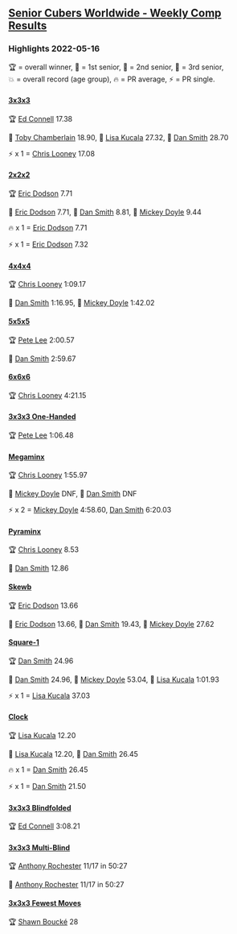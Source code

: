 <style>table {white-space: nowrap;}</style>
<link rel="stylesheet" type="text/css" href="/scw-comp/css/flags.css" />

## [Senior Cubers Worldwide - Weekly Comp Results](/scw-comp/results/)
### Highlights 2022-05-16

<span style="white-space: nowrap;">🏆 = overall winner</span>, <span style="white-space: nowrap;">🥇 = 1st senior</span>, <span style="white-space: nowrap;">🥈 = 2nd senior</span>, <span style="white-space: nowrap;">🥉 = 3rd senior</span>, <span style="white-space: nowrap;">💥 = overall record (age group)</span>, <span style="white-space: nowrap;">🔥 = PR average</span>, <span style="white-space: nowrap;">⚡ = PR single</span>.

#### [3x3x3](333.md)

<span style="white-space: nowrap;">🏆 [Ed Connell](../../persons/ed_connell/333.md) 17.38</span>

<span style="white-space: nowrap;">🥇 [Toby Chamberlain](../../persons/toby_chamberlain/333.md) 18.90</span>, <span style="white-space: nowrap;">🥈 [Lisa Kucala](../../persons/lisa_kucala/333.md) 27.32</span>, <span style="white-space: nowrap;">🥉 [Dan Smith](../../persons/dan_smith/333.md) 28.70</span>

⚡ x 1 = <span style="white-space: nowrap;">[Chris Looney](../../persons/chris_looney/333.md) 17.08</span>

#### [2x2x2](222.md)

<span style="white-space: nowrap;">🏆 [Eric Dodson](../../persons/eric_dodson/222.md) 7.71</span>

<span style="white-space: nowrap;">🥇 [Eric Dodson](../../persons/eric_dodson/222.md) 7.71</span>, <span style="white-space: nowrap;">🥈 [Dan Smith](../../persons/dan_smith/222.md) 8.81</span>, <span style="white-space: nowrap;">🥉 [Mickey Doyle](../../persons/mickey_doyle/222.md) 9.44</span>

🔥 x 1 = <span style="white-space: nowrap;">[Eric Dodson](../../persons/eric_dodson/222.md) 7.71</span>

⚡ x 1 = <span style="white-space: nowrap;">[Eric Dodson](../../persons/eric_dodson/222.md) 7.32</span>

#### [4x4x4](444.md)

<span style="white-space: nowrap;">🏆 [Chris Looney](../../persons/chris_looney/444.md) 1:09.17</span>

<span style="white-space: nowrap;">🥇 [Dan Smith](../../persons/dan_smith/444.md) 1:16.95</span>, <span style="white-space: nowrap;">🥈 [Mickey Doyle](../../persons/mickey_doyle/444.md) 1:42.02</span>

#### [5x5x5](555.md)

<span style="white-space: nowrap;">🏆 [Pete Lee](../../persons/pete_lee/555.md) 2:00.57</span>

<span style="white-space: nowrap;">🥇 [Dan Smith](../../persons/dan_smith/555.md) 2:59.67</span>

#### [6x6x6](666.md)

<span style="white-space: nowrap;">🏆 [Chris Looney](../../persons/chris_looney/666.md) 4:21.15</span>

#### [3x3x3 One-Handed](333oh.md)

<span style="white-space: nowrap;">🏆 [Pete Lee](../../persons/pete_lee/333oh.md) 1:06.48</span>

#### [Megaminx](minx.md)

<span style="white-space: nowrap;">🏆 [Chris Looney](../../persons/chris_looney/minx.md) 1:55.97</span>

<span style="white-space: nowrap;">🥇 [Mickey Doyle](../../persons/mickey_doyle/minx.md) DNF</span>, <span style="white-space: nowrap;">🥈 [Dan Smith](../../persons/dan_smith/minx.md) DNF</span>

⚡ x 2 = <span style="white-space: nowrap;">[Mickey Doyle](../../persons/mickey_doyle/minx.md) 4:58.60</span>, <span style="white-space: nowrap;">[Dan Smith](../../persons/dan_smith/minx.md) 6:20.03</span>

#### [Pyraminx](pyram.md)

<span style="white-space: nowrap;">🏆 [Chris Looney](../../persons/chris_looney/pyram.md) 8.53</span>

<span style="white-space: nowrap;">🥇 [Dan Smith](../../persons/dan_smith/pyram.md) 12.86</span>

#### [Skewb](skewb.md)

<span style="white-space: nowrap;">🏆 [Eric Dodson](../../persons/eric_dodson/skewb.md) 13.66</span>

<span style="white-space: nowrap;">🥇 [Eric Dodson](../../persons/eric_dodson/skewb.md) 13.66</span>, <span style="white-space: nowrap;">🥈 [Dan Smith](../../persons/dan_smith/skewb.md) 19.43</span>, <span style="white-space: nowrap;">🥉 [Mickey Doyle](../../persons/mickey_doyle/skewb.md) 27.62</span>

#### [Square-1](sq1.md)

<span style="white-space: nowrap;">🏆 [Dan Smith](../../persons/dan_smith/sq1.md) 24.96</span>

<span style="white-space: nowrap;">🥇 [Dan Smith](../../persons/dan_smith/sq1.md) 24.96</span>, <span style="white-space: nowrap;">🥈 [Mickey Doyle](../../persons/mickey_doyle/sq1.md) 53.04</span>, <span style="white-space: nowrap;">🥉 [Lisa Kucala](../../persons/lisa_kucala/sq1.md) 1:01.93</span>

⚡ x 1 = <span style="white-space: nowrap;">[Lisa Kucala](../../persons/lisa_kucala/sq1.md) 37.03</span>

#### [Clock](clock.md)

<span style="white-space: nowrap;">🏆 [Lisa Kucala](../../persons/lisa_kucala/clock.md) 12.20</span>

<span style="white-space: nowrap;">🥇 [Lisa Kucala](../../persons/lisa_kucala/clock.md) 12.20</span>, <span style="white-space: nowrap;">🥈 [Dan Smith](../../persons/dan_smith/clock.md) 26.45</span>

🔥 x 1 = <span style="white-space: nowrap;">[Dan Smith](../../persons/dan_smith/clock.md) 26.45</span>

⚡ x 1 = <span style="white-space: nowrap;">[Dan Smith](../../persons/dan_smith/clock.md) 21.50</span>

#### [3x3x3 Blindfolded](333bf.md)

<span style="white-space: nowrap;">🏆 [Ed Connell](../../persons/ed_connell/333bf.md) 3:08.21</span>

#### [3x3x3 Multi-Blind](333mbf.md)

<span style="white-space: nowrap;">🏆 [Anthony Rochester](../../persons/anthony_rochester/333mbf.md) 11/17 in 50:27</span>

<span style="white-space: nowrap;">🥇 [Anthony Rochester](../../persons/anthony_rochester/333mbf.md) 11/17 in 50:27</span>

#### [3x3x3 Fewest Moves](333fm.md)

<span style="white-space: nowrap;">🏆 [Shawn Boucké](../../persons/shawn_boucke/333fm.md) 28</span>


<!-- Global site tag (gtag.js) - Google Analytics -->
<script async src="https://www.googletagmanager.com/gtag/js?id=UA-86348435-3"></script>
<script>window.dataLayer = window.dataLayer || []; function gtag() {dataLayer.push(arguments);} gtag('js', new Date()); gtag('config', 'UA-86348435-3');</script>
